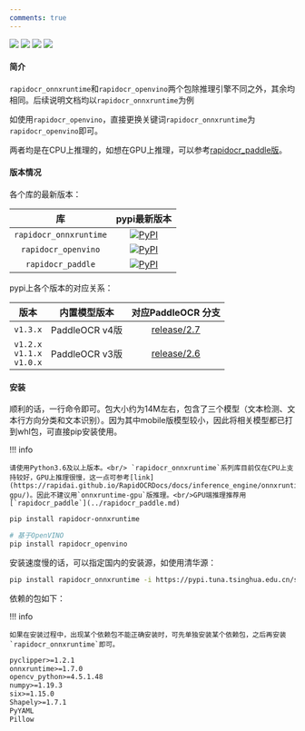 ```yaml
---
comments: true
---
```


<p>
    <a href=""><img src="https://img.shields.io/badge/Python->=3.6,<3.13-aff.svg"></a>
    <a href=""><img src="https://img.shields.io/badge/OS-Linux%2C%20Win%2C%20Mac-pink.svg"></a>
    <a href="https://pepy.tech/project/rapidocr_onnxruntime"><img src="https://static.pepy.tech/personalized-badge/rapidocr_onnxruntime?period=total&units=abbreviation&left_color=grey&right_color=blue&left_text=Downloads%20Ort"></a>
    <a href="https://pepy.tech/project/rapidocr_openvino"><img src="https://static.pepy.tech/personalized-badge/rapidocr_openvino?period=total&units=abbreviation&left_color=grey&right_color=blue&left_text=Downloads%20Vino"></a>
</p>


#### 简介
`rapidocr_onnxruntime`和`rapidocr_openvino`两个包除推理引擎不同之外，其余均相同。后续说明文档均以`rapidocr_onnxruntime`为例

如使用`rapidocr_openvino`，直接更换关键词`rapidocr_onnxruntime`为`rapidocr_openvino`即可。

两者均是在CPU上推理的，如想在GPU上推理，可以参考[rapidocr_paddle版](../rapidocr_paddle.md)。

#### 版本情况

各个库的最新版本：

|           库           |    pypi最新版本   |
| :-----: | :-----: |
| `rapidocr_onnxruntime` | <a href="https://pypi.org/project/rapidocr-onnxruntime/"><img alt="PyPI" src="https://img.shields.io/pypi/v/rapidocr-onnxruntime?style=flat-square"></a> |
|  `rapidocr_openvino`   |    <a href="https://pypi.org/project/rapidocr-openvino/"><img alt="PyPI" src="https://img.shields.io/pypi/v/rapidocr-openvino?style=flat-square"></a>    |
|   `rapidocr_paddle`    |      <a href="https://pypi.org/project/rapidocr-paddle/"><img alt="PyPI" src="https://img.shields.io/pypi/v/rapidocr-paddle?style=flat-square"></a>      |

pypi上各个版本的对应关系：

|                版本                |  内置模型版本  |                            对应PaddleOCR 分支                             |
| :--------------------------------: | :------------: | :-----------------------------------------------------------------------: |
|              `v1.3.x`              | PaddleOCR v4版 | [release/2.7](https://github.com/PaddlePaddle/PaddleOCR/tree/release/2.7) |
| `v1.2.x`<br/>`v1.1.x`<br/>`v1.0.x` | PaddleOCR v3版 | [release/2.6](https://github.com/PaddlePaddle/PaddleOCR/tree/release/2.6) |

#### 安装

顺利的话，一行命令即可。包大小约为14M左右，包含了三个模型（文本检测、文本行方向分类和文本识别）。因为其中mobile版模型较小，因此将相关模型都已打到whl包，可直接pip安装使用。

!!! info

    请使用Python3.6及以上版本。<br/> `rapidocr_onnxruntime`系列库目前仅在CPU上支持较好，GPU上推理很慢，这一点可参考[link](https://rapidai.github.io/RapidOCRDocs/docs/inference_engine/onnxruntime/onnxruntime-gpu/)。因此不建议用`onnxruntime-gpu`版推理。<br/>GPU端推理推荐用[`rapidocr_paddle`](../rapidocr_paddle.md)

```bash linenums="1"
pip install rapidocr-onnxruntime

# 基于OpenVINO
pip install rapidocr_openvino
```

安装速度慢的话，可以指定国内的安装源，如使用清华源：
```bash linenums="1"
pip install rapidocr_onnxruntime -i https://pypi.tuna.tsinghua.edu.cn/simple/
```

依赖的包如下：

!!! info

    如果在安装过程中，出现某个依赖包不能正确安装时，可先单独安装某个依赖包，之后再安装`rapidocr_onnxruntime`即可。

```txt linenums="1"
pyclipper>=1.2.1
onnxruntime>=1.7.0
opencv_python>=4.5.1.48
numpy>=1.19.3
six>=1.15.0
Shapely>=1.7.1
PyYAML
Pillow
```

